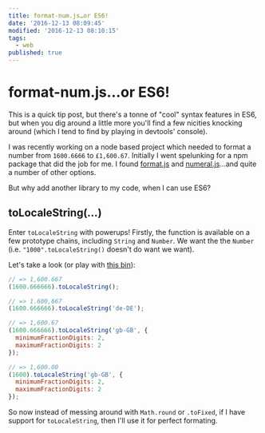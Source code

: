 ```yaml
---
title: format-num.js…or ES6!
date: '2016-12-13 08:09:45'
modified: '2016-12-13 08:10:15'
tags:
  - web
published: true
---
```

# format-num.js…or ES6!

This is a quick tip post, but there's a tonne of "cool" syntax features in ES6, but when you dig around a little more you'll find a few nicities knocking around (which I tend to find by playing in devtools' console).

<!--more-->

I was recently working on a node based project which needed to format a number from `1600.6666` to `£1,600.67`. Initially I went spelunking for a npm package that did the job for me. I found [format.js](http://formatjs.io/) and [numeral.js](http://numeraljs.com/)…and quite a number of other options.

But why add another library to my code, when I can use ES6?

## toLocaleString(…)

Enter `toLocaleString` with powerups! Firstly, the function is available on a few prototype chains, including `String` and `Number`. We want the the `Number` (i.e. `"1000".toLocaleString()` doesn't do want we want).

Let's take a look (or play with [this bin](https://jsbin.com/pihahih/1/edit)):

```js
// => 1,600.667
(1600.666666).toLocaleString();

// => 1.600,667
(1600.666666).toLocaleString('de-DE');

// => 1,600.67
(1600.666666).toLocaleString('gb-GB', {
  minimumFractionDigits: 2,
  maximumFractionDigits: 2
});

// => 1,600.00
(1600).toLocaleString('gb-GB', {
  minimumFractionDigits: 2,
  maximumFractionDigits: 2
});
```

So now instead of messing around with `Math.round` or `.toFixed`, if I have support for `toLocaleString`, then I'll use it for perfect formating.
